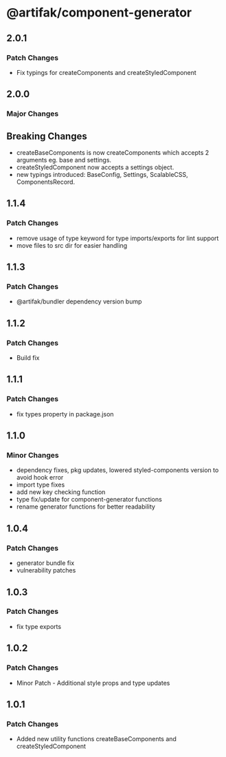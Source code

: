 # @artifak/component-generator

## 2.0.1

### Patch Changes

- Fix typings for createComponents and createStyledComponent

## 2.0.0

### Major Changes

## Breaking Changes

- createBaseComponents is now createComponents which accepts 2 arguments eg. base and settings.
- createStyledComponent now accepts a settings object.
- new typings introduced: BaseConfig, Settings, ScalableCSS, ComponentsRecord.

## 1.1.4

### Patch Changes

- remove usage of type keyword for type imports/exports for lint support
- move files to src dir for easier handling

## 1.1.3

### Patch Changes

- @artifak/bundler dependency version bump

## 1.1.2

### Patch Changes

- Build fix

## 1.1.1

### Patch Changes

- fix types property in package.json

## 1.1.0

### Minor Changes

- dependency fixes, pkg updates, lowered styled-components version to avoid hook error
- import type fixes
- add new key checking function
- type fix/update for component-generator functions
- rename generator functions for better readability

## 1.0.4

### Patch Changes

- generator bundle fix
- vulnerability patches

## 1.0.3

### Patch Changes

- fix type exports

## 1.0.2

### Patch Changes

- Minor Patch - Additional style props and type updates

## 1.0.1

### Patch Changes

- Added new utility functions createBaseComponents and createStyledComponent
